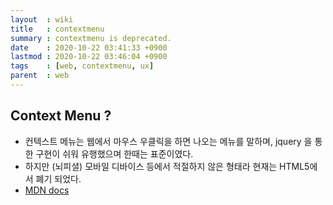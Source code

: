 ```yaml
---
layout  : wiki
title   : contextmenu
summary : contextmenu is deprecated.
date    : 2020-10-22 03:41:33 +0900
lastmod : 2020-10-22 03:46:04 +0900
tags    : [web, contextmenu, ux]
parent  : web
---
```


## Context Menu ?
 * 컨텍스트 메뉴는 웹에서 마우스 우클릭을 하면 나오는 메뉴를 말하며, jquery 을 통한 구현이 쉬워 유행했으며 한때는 표준이였다.
 * 하지만 (뇌피셜) 모바일 디바이스 등에서 적절하지 않은 형태라 현재는 HTML5에서 폐기 되었다.
 * [MDN docs](https://developer.mozilla.org/en-US/docs/Web/HTML/Global_attributes/contextmenu)

